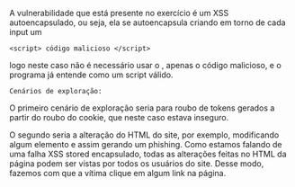 
A vulnerabilidade que está presente no exercício é um XSS autoencapsulado, ou seja, ela se autoencapsula criando em torno de cada input um

	<script> código malicioso </script>

logo neste caso não é necessário usar o <script></script>, apenas o código malicioso, e o programa já entende como um script válido.

	Cenários de exploração:

O primeiro cenário de exploração seria para roubo de tokens gerados a partir do roubo do cookie, que neste caso estava inseguro.

O segundo seria a alteração do HTML do site, por exemplo, modificando algum elemento e assim gerando um phishing. Como estamos falando de uma falha XSS stored encapsulado, todas as alterações feitas no HTML da página podem ser vistas por todos os usuários do site. Desse modo, fazemos com que a vítima clique em algum link na página.

